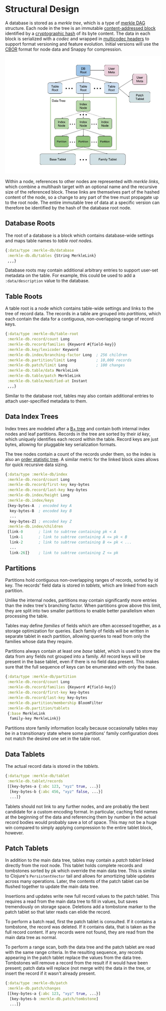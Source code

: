 # Structural Design

A database is stored as a _merkle tree_, which is a type of
[merkle DAG](https://github.com/greglook/merkledag-core) structure.
Each node in the tree is an immutable [content-addressed
block](https://github.com/greglook/blocks) identified by a
[cryptographic hash](https://github.com/multiformats/clj-multihash) of its byte
content. The data in each block is serialized with a _codec_ and wrapped in
[multicodec headers](https://github.com/multiformats/clj-multicodec) to support
format versioning and feature evolution.  Initial versions will use the
[CBOR](https://github.com/greglook/clj-cbor) format for node data and Snappy for
compression.

![MerkleDB data structure](images/db-data-structure.jpg)

Within a node, references to other nodes are represented with _merkle links_,
which combine a multihash target with an optional name and the recursive size
of the referenced block. These links are themselves part of the hashed
content of the node, so a change to any part of the tree must propagate up to
the root node. The entire immutable tree of data at a specific version can
therefore be identified by the hash of the database root node.


## Database Roots

The root of a database is a block which contains database-wide settings and
maps table names to _table root nodes_.

```clojure
{:data/type :merkle-db/database
 :merkle-db.db/tables {String MerkleLink}
 ,,,}
```

Database roots may contain additional arbitrary entries to support user-set
metadata on the table. For example, this could be used to add a
`:data/description` value to the database.


## Table Roots

A table root is a node which contains table-wide settings and links to
the tree of record data. The records in a table are grouped into _partitions_,
which each contain the data for a contiguous, non-overlapping range of record
keys.

```clojure
{:data/type :merkle-db/table-root
 :merkle-db.record/count Long
 :merkle-db.record/families {Keyword #{field-key}}
 :merkle-db.key/lexicoder Keyword
 :merkle-db.index/branching-factor Long  ; 256 children
 :merkle-db.partition/limit Long         ; 10,000 records
 :merkle-db.patch/limit Long             ; 100 changes
 :merkle-db.table/data MerkleLink
 :merkle-db.table/patch MerkleLink
 :merkle-db.table/modified-at Instant
 ,,,}
```

Similar to the database root, tables may also contain additional entries to
attach user-specified metadata to them.


## Data Index Trees

Index trees are modeled after a [B+ tree](https://en.wikipedia.org/wiki/B%2B_tree)
and contain both internal index nodes and leaf partitions. Records in the tree
are sorted by their _id key_, which uniquely identifies each record within
the table. Record keys are just bytes, allowing for pluggable key serialization
formats.

The tree nodes contain a count of the records under them, so the index is also
an [order statistic tree](https://en.wikipedia.org/wiki/Order_statistic_tree).
A similar metric for the linked block sizes allows for quick recursive data
sizing.

```clojure
{:data/type :merkle-db/index
 :merkle-db.record/count Long
 :merkle-db.record/first-key key-bytes
 :merkle-db.record/last-key key-bytes
 :merkle-db.index/height Long
 :merkle-db.index/keys
 [key-bytes-A  ; encoded key A
  key-bytes-B  ; encoded key B
  ...
  key-bytes-Z] ; encoded key Z
 :merkle-db.index/children
 [link-0       ; link to subtree containing pk < A
  link-1       ; link to subtree containing A <= pk < B
  link-2       ; link to subtree containing B <= pk < ...
  ...
  link-26]}    ; link to subtree containing Z <= pk
```


## Partitions

Partitions hold contiguous non-overlapping ranges of records, sorted by id key.
The records' field data is stored in _tablets_, which are linked from each
partition.

Unlike the internal nodes, partitions may contain significantly more entries
than the index tree's branching factor. When partitions grow above this limit,
they are split into two smaller partitions to enable better parallelism when
processing the table.

Tables may define _families_ of fields which are often accessed together, as a
storage optimization for queries. Each family of fields will be written in
separate tablet in each partition, allowing queries to read from only the
families whose data they require.

Partitions always contain at least one _base_ tablet, which is used to store
the data from any fields not grouped into a family. _All_ record keys will be
present in the base tablet, even if there is no field data present. This makes
sure that the full sequence of keys can be enumerated with only the base.

```clojure
{:data/type :merkle-db/partition
 :merkle-db.record/count Long
 :merkle-db.record/families {Keyword #{field-key}}
 :merkle-db.record/first-key key-bytes
 :merkle-db.record/last-key key-bytes
 :merkle-db.partition/membership BloomFilter
 :merkle-db.partition/tablets
 {:base MerkleLink
  family-key MerkleLink}}
```

Partitions store family information locally because occasionally tables may be
in a transitionary state where some partitions' family configuration does not
match the desired one set in the table root.


## Data Tablets

The actual record data is stored in the _tablets_.

```clojure
{:data/type :merkle-db/tablet
 :merkle-db.tablet/records
 [[key-bytes-a {:abc 123, "xyz" true, ...}]
  [key-bytes-b {:abc 456, "xyz" false, ...}]
  ...]}
```

Tablets should not link to any further nodes, and are probably the best
candidate for a custom encoding format. In particular, caching field names at
the beginning of the data and referencing them by number in the actual record
bodies would probably save a lot of space. This may not be a huge win compared
to simply applying compression to the entire tablet block, however.


## Patch Tablets

In addition to the main data tree, tables may contain a _patch tablet_ linked
directly from the root node. This tablet holds complete records and tombstones
sorted by pk which override the main data tree. This is similar to Clojure's
`PersistentVector` tail and allows for amortizing table updates across many
operations. Later, the contents of the patch tablet can be flushed together to
update the main data tree.

Insertions and updates write new full record values to the patch tablet. This
requires a read from the main data tree to fill in values, but saves
tremendously on storage space. Deletions add a tombstone marker to the patch
tablet so that later reads can elide the record.

To perform a batch read, first the patch tablet is consulted. If it contains a
tombstone, the record was deleted. If it contains data, that is taken as the
full record content. If any records were not found, they are read from the main
data tree as normal.

To perform a range scan, both the data tree and the patch tablet are read with
the same range criteria. In the resulting sequence, any records appearing in the
patch tablet replace the values from the data tree. Tombstones will remove a
record from the result if it would have been present; patch data will replace
(not merge with) the data in the tree, or insert the record if it wasn't already
present.

```clojure
{:data/type :merkle-db/patch
 :merkle-db.patch/changes
 [[key-bytes-a {:abc 123, "xyz" true, ...}]
  [key-bytes-b :merkle-db.patch/tombstone]
  ...]}
```
